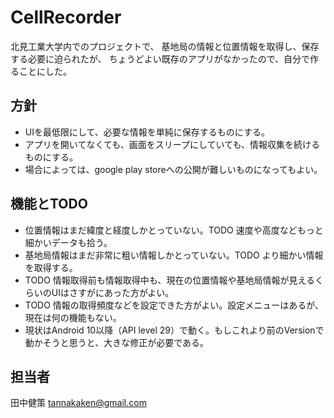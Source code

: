 # CellRecorder

北見工業大学内でのプロジェクトで、
基地局の情報と位置情報を取得し、保存する必要に迫られたが、
ちょうどよい既存のアプリがなかったので、自分で作ることにした。

## 方針

- UIを最低限にして、必要な情報を単純に保存するものにする。
- アプリを開いてなくても、画面をスリープにしていても、情報収集を続けるものにする。
- 場合によっては、google play storeへの公開が難しいものになってもよい。

## 機能とTODO

- 位置情報はまだ緯度と経度しかとっていない。TODO 速度や高度などもっと細かいデータも拾う。
- 基地局情報はまだ非常に粗い情報しかとっていない。TODO より細かい情報を取得する。
- TODO 情報取得前も情報取得中も、現在の位置情報や基地局情報が見えるくらいのUIはさすがにあった方がよい。
- TODO 情報の取得頻度などを設定できた方がよい。設定メニューはあるが、現在は何の機能もない。
- 現状はAndroid 10以降（API level 29）で動く。もしこれより前のVersionで動かそうと思うと、大きな修正が必要である。

## 担当者

田中健策 <tannakaken@gmail.com>
